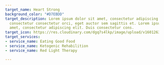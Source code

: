 ```yaml
---
target_name: Heart Strong
background_color: "#D7EBDD"
target_description: Lorem ipsum dolor sit amet, consectetur adipiscing elit. Duis
  consectetur consectetur orci, eget auctor sem sagittis et. Lorem ipsum dolor sit
  amet, consectetur adipiscing elit. Duis consectetur cons.
target_icon: https://res.cloudinary.com/dgq7s4lkp/image/upload/v1601263996/uploads_dev/heart_zvyuzv.png
target_services:
- service_name: Eating Good Food
- service_name: Ketogenic Rehabilition
- service_name: Red Light Therapy

---
```

